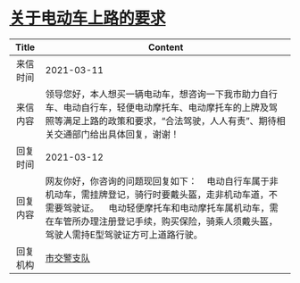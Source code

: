 # <a href="http://www.shangluo.gov.cn/zmhd/ldxxxx.jsp?urltype=leadermail.LeaderMailContentUrl&wbtreeid=1112&leadermailid=7013">关于电动车上路的要求</a>
|Title|Content|
|:---:|---|
|来信时间|2021-03-11|
|来信内容|领导您好，本人想买一辆电动车，想咨询一下我市助力自行车、电动自行车，轻便电动摩托车、电动摩托车的上牌及驾照等满足上路的政策和要求，“合法驾驶，人人有责”、期待相关交通部门给出具体回复，谢谢！|
|回复时间|2021-03-12|
|回复内容|网友你好，你咨询的问题现回复如下：    电动自行车属于非机动车，需挂牌登记，骑行时要戴头盔，走非机动车道，不需要驾驶证。    电动轻便摩托车和电动摩托车属机动车，需在车管所办理注册登记手续，购买保险，骑乘人须戴头盔，驾驶人需持E型驾驶证方可上道路行驶。|
|回复机构|<a href="../../categories/agencies/市交警支队.md">市交警支队</a>|